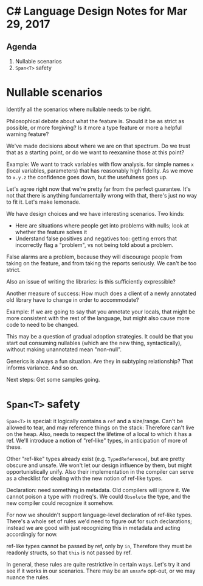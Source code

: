 # C# Language Design Notes for Mar 29, 2017

## Agenda

1. Nullable scenarios
2. `Span<T>` safety

# Nullable scenarios

Identify all the scenarios where nullable needs to be right.

Philosophical debate about what the feature is. Should it be as strict as possible, or more forgiving? Is it more a type feature or more a helpful warning feature? 

We've made decisions about where we are on that spectrum. Do we trust that as a starting point, or do we want to reexamine those at this point?

Example: We want to track variables with flow analysis. for simple names `x` (local variables, parameters) that has reasonably high fidelity. As we move to `x.y.z` the confidence goes down, but the usefulness goes up.

Let's agree right now that we're pretty far from the perfect guarantee. It's not that there is anything fundamentally wrong with that, there's just no way to fit it. Let's make lemonade.

We have design choices and we have interesting scenarios. Two kinds:
- Here are situations where people get into problems with nulls; look at whether the feature solves it
- Understand false positives and negatives too: getting errors that incorrectly flag a "problem", vs not being told about a problem.

False alarms are a problem, because they will discourage people from taking on the feature, and from taking the reports seriously. We can't be too strict.

Also an issue of writing the libraries: is this sufficiently expressible? 

Another measure of success: How much does a client of a newly annotated old library have to change in order to accommodate?

Example: If we are going to say that you annotate your locals, that might be more consistent with the rest of the language, but might also cause more code to need to be changed.

This may be a question of gradual adoption strategies. It could be that you start out consuming nullables (which are the new thing, syntactically), without making unannotated mean "non-null".

Generics is always a fun situation. Are they in subtyping relationship? That informs variance. And so on.

Next steps: Get some samples going.


# `Span<T>` safety

`Span<T>` is special: it logically contains a `ref` and a size/range. Can't be allowed to tear, and may reference things on the stack: Therefore can't live on the heap. Also, needs to respect the lifetime of a local to which it has a ref. We'll introduce a notion of "ref-like" types, in anticipation of more of these.

Other "ref-like" types already exist (e.g. `TypedReference`), but are pretty obscure and unsafe. We won't let our design influence by them, but might opportunistically unify. Also their implementation in the compiler can serve as a checklist for dealing with the new notion of ref-like types.

Declaration: need something in metadata. Old compilers will ignore it. We cannot poison a type with modreq's. We could `Obsolete` the type, and the new compiler could recognize it somehow. 

For now we shouldn't support language-level declaration of ref-like types. There's a whole set of rules we'd need to figure out for such declarations; instead we are good with just recognizing this in metadata and acting accordingly for now.

ref-like types cannot be passed by ref, only by `in`, Therefore they must be readonly structs, so that `this` is not passed by ref.

In general, these rules are quite restrictive in certain ways. Let's try it and see if it works in our scenarios. There may be an `unsafe` opt-out, or we may nuance the rules.

